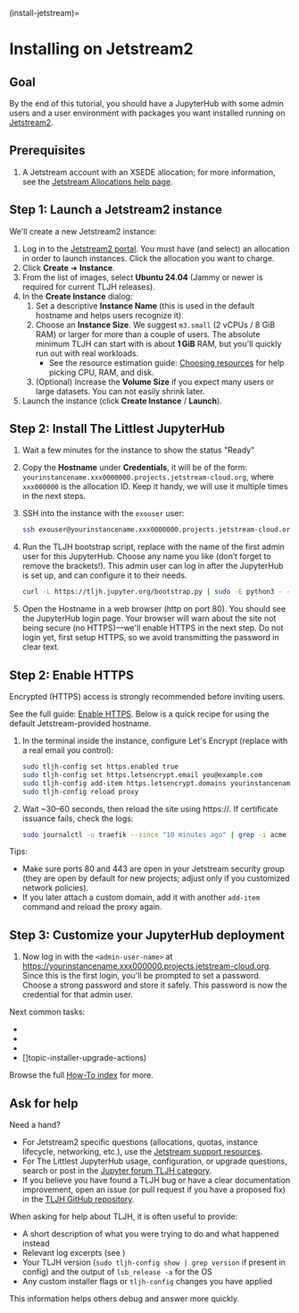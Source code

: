 (install-jetstream)=

# Installing on Jetstream2

## Goal

By the end of this tutorial, you should have a JupyterHub with some admin
users and a user environment with packages you want installed running on
[Jetstream2](https://jetstream-cloud.org/).

## Prerequisites

1. A Jetstream account with an XSEDE allocation; for more information,
   see the [Jetstream Allocations help page](https://jetstream-cloud.org/allocations/).

## Step 1: Launch a Jetstream2 instance

We'll create a new Jetstream2 instance:

1.  Log in to the [Jetstream2 portal](https://use.jetstream-cloud.org/). You must have (and select) an allocation in order to launch instances. Click the allocation you want to charge.
2.  Click **Create** ➜ **Instance**.
3.  From the list of images, select **Ubuntu 24.04** (Jammy or newer is required for current TLJH releases).
4.  In the **Create Instance** dialog:
    1. Set a descriptive **Instance Name** (this is used in the default hostname and helps users recognize it).
    2. Choose an **Instance Size**. We suggest `m3.small` (2 vCPUs / 8 GiB RAM) or larger for more than a couple of users. The absolute minimum TLJH can start with is about **1 GiB** RAM, but you'll quickly run out with real workloads.
       - See the resource estimation guide: [Choosing resources](/howto/admin/resource-estimation) for help picking CPU, RAM, and disk.
    3. (Optional) Increase the **Volume Size** if you expect many users or large datasets. You can not easily shrink later.
5.  Launch the instance (click **Create Instance** / **Launch**).

## Step 2: Install The Littlest JupyterHub

1. Wait a few minutes for the instance to show the status "Ready"
2. Copy the **Hostname** under **Credentials**, it will be of the form: `yourinstancename.xxx0000000.projects.jetstream-cloud.org`, where `xxx000000` is the allocation ID. Keep it handy, we will use it multiple times in the next steps.

3. SSH into the instance with the `exouser` user:

   ```bash
   ssh exouser@yourinstancename.xxx0000000.projects.jetstream-cloud.org
   ```

4. Run the TLJH bootstrap script, replace <admin-user-name> with the name of the first admin user for this JupyterHub. Choose any name you like (don’t forget to remove the brackets!). This admin user can log in after the JupyterHub is set up, and can configure it to their needs.

   ```bash
   curl -L https://tljh.jupyter.org/bootstrap.py | sudo -E python3 - --admin <admin-user-name>
   ```

5. Open the Hostname in a web browser (http on port 80). You should see the JupyterHub login page. Your browser will warn about the site not being secure (no HTTPS)—we'll enable HTTPS in the next step. Do not login yet, first setup HTTPS, so we avoid transmitting the password in clear text.

## Step 2: Enable HTTPS

Encrypted (HTTPS) access is strongly recommended before inviting users.

See the full guide: [Enable HTTPS](/howto/admin/https). Below is a quick recipe for using the default Jetstream-provided hostname.

1. In the terminal inside the instance, configure Let's Encrypt (replace with a real email you control):
   ```bash
   sudo tljh-config set https.enabled true
   sudo tljh-config set https.letsencrypt.email you@example.com
   sudo tljh-config add-item https.letsencrypt.domains yourinstancename.xxx0000000.projects.jetstream-cloud.org
   sudo tljh-config reload proxy
   ```
2. Wait ~30–60 seconds, then reload the site using https://. If certificate issuance fails, check the logs:
   ```bash
   sudo journalctl -u traefik --since "10 minutes ago" | grep -i acme
   ```

Tips:

- Make sure ports 80 and 443 are open in your Jetstream security group (they are open by default for new projects; adjust only if you customized network policies).
- If you later attach a custom domain, add it with another `add-item` command and reload the proxy again.

## Step 3: Customize your JupyterHub deployment

1. Now log in with the `<admin-user-name>` at https://yourinstancename.xxx000000.projects.jetstream-cloud.org. Since this is the first login, you'll be prompted to set a password. Choose a strong password and store it safely. This password is now the credential for that admin user.

Next common tasks:

- [](howto-admin-admin-users)
- [](howto-user-env-user-environment-apt)
- [](howto-admin-enable-extensions)
- []topic-installer-upgrade-actions)

Browse the full [How-To index](/howto/index) for more.

## Ask for help

Need a hand?

- For Jetstream2 specific questions (allocations, quotas, instance lifecycle, networking, etc.), use the [Jetstream support resources](https://docs.jetstream-cloud.org/overview/support/).
- For The Littlest JupyterHub usage, configuration, or upgrade questions, search or post in the [Jupyter forum TLJH category](https://discourse.jupyter.org/c/jupyterhub/tljh).
- If you believe you have found a TLJH bug or have a clear documentation improvement, open an issue (or pull request if you have a proposed fix) in the [TLJH GitHub repository](https://github.com/jupyterhub/the-littlest-jupyterhub).

When asking for help about TLJH, it is often useful to provide:

- A short description of what you were trying to do and what happened instead
- Relevant log excerpts (see [](/troubleshooting/logs))
- Your TLJH version (`sudo tljh-config show | grep version` if present in config) and the output of `lsb_release -a` for the OS
- Any custom installer flags or `tljh-config` changes you have applied

This information helps others debug and answer more quickly.
